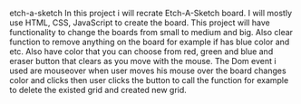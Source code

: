 etch-a-sketch
In this project i will recrate Etch-A-Sketch board.
I will mostly use HTML, CSS, JavaScript to create the board.
This project will have functionality to change the boards from small to medium and big.
Also clear function to remove anything on the board for example if has blue color and etc.
Also have color that you can choose from red, green and blue and eraser button that clears as you move with the mouse.
The Dom event i used are mouseover when user moves his mouse over the board changes color and clicks then user clicks
the button to call the function for example to delete the existed grid and created new grid.
